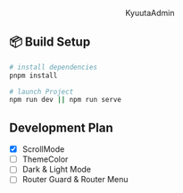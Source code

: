 <p align="center">
KyuutaAdmin
</p>

## 📦 Build Setup

```bash
# install dependencies
pnpm install

# launch Project
npm run dev || npm run serve
```

## Development Plan

- [x] ScrollMode
- [ ] ThemeColor
- [ ] Dark & Light Mode
- [ ] Router Guard & Router Menu
